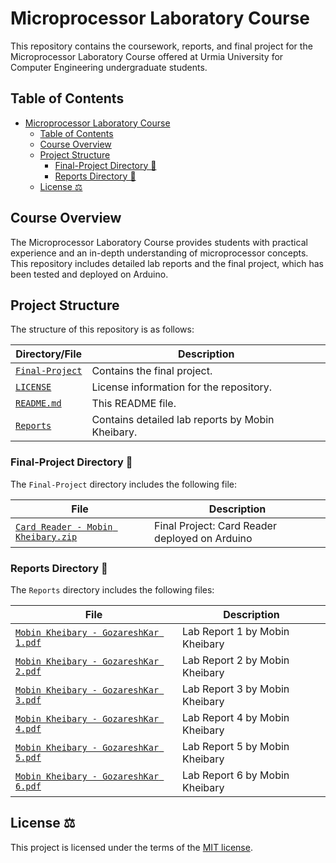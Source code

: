 # Microprocessor Laboratory Course

This repository contains the coursework, reports, and final project for the Microprocessor Laboratory Course offered at Urmia University for Computer Engineering undergraduate students.

## Table of Contents
- [Microprocessor Laboratory Course](#microprocessor-laboratory-course)
  - [Table of Contents](#table-of-contents)
  - [Course Overview](#course-overview)
  - [Project Structure](#project-structure)
    - [Final-Project Directory 📁](#final-project-directory-)
    - [Reports Directory 📑](#reports-directory-)
  - [License ⚖️](#license-️)

## Course Overview
The Microprocessor Laboratory Course provides students with practical experience and an in-depth understanding of microprocessor concepts. This repository includes detailed lab reports and the final project, which has been tested and deployed on Arduino.

## Project Structure
The structure of this repository is as follows:

| Directory/File       | Description                                           |
|----------------------|-------------------------------------------------------|
| [`Final-Project`](#final-project-directory-📁)     | Contains the final project.                             |
| [`LICENSE`](LICENSE)            | License information for the repository.               |
| [`README.md`](README.md)          | This README file.                                     |
| [`Reports`](#reports-directory-📑)            | Contains detailed lab reports by Mobin Kheibary.       |

### Final-Project Directory 📁
The `Final-Project` directory includes the following file:

| File        | Description                                      |
|-------------|--------------------------------------------------|
| [`Card Reader - Mobin Kheibary.zip`](Final-Project/Card%20Reader%20-%20Mobin%20Kheibary.zip)   | Final Project: Card Reader deployed on Arduino |

### Reports Directory 📑
The `Reports` directory includes the following files:

| File                              | Description                                      |
|-----------------------------------|--------------------------------------------------|
| [`Mobin Kheibary - GozareshKar 1.pdf`](Reports/Mobin%20Kheibary%20-%20GozareshKar%201.pdf) | Lab Report 1 by Mobin Kheibary                   |
| [`Mobin Kheibary - GozareshKar 2.pdf`](Reports/Mobin%20Kheibary%20-%20GozareshKar%202.pdf) | Lab Report 2 by Mobin Kheibary                   |
| [`Mobin Kheibary - GozareshKar 3.pdf`](Reports/Mobin%20Kheibary%20-%20GozareshKar%203.pdf) | Lab Report 3 by Mobin Kheibary                   |
| [`Mobin Kheibary - GozareshKar 4.pdf`](Reports/Mobin%20Kheibary%20-%20GozareshKar%204.pdf) | Lab Report 4 by Mobin Kheibary                   |
| [`Mobin Kheibary - GozareshKar 5.pdf`](Reports/Mobin%20Kheibary%20-%20GozareshKar%205.pdf) | Lab Report 5 by Mobin Kheibary                   |
| [`Mobin Kheibary - GozareshKar 6.pdf`](Reports/Mobin%20Kheibary%20-%20GozareshKar%206.pdf) | Lab Report 6 by Mobin Kheibary                   |

## License ⚖️
This project is licensed under the terms of the [MIT license](LICENSE).
